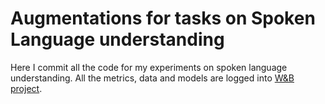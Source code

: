 # Augmentations for tasks on Spoken Language understanding

Here I commit all the code for my experiments on spoken language understanding. All the metrics, data and models are logged into [W&B project](https://wandb.ai/broccoliman/aslan).
